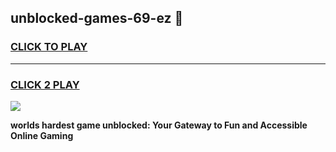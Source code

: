 
## unblocked-games-69-ez 👋
<h3>
<a href="https://premium.freeplayer.one?title=unblocked-games-69-ez&ref=14F">CLICK TO PLAY</a></h3>
<hr>

<h3>
<a href="https://premium.freeplayer.one?title=unblocked-games-69-ez&ref=14F">CLICK 2 PLAY</a>
  
</h3>

<a href="https://premium.freeplayer.one?title=unblocked-games-69-ez&ref=12F/"><img src="https://clearcache.store/games.png"></a>


**worlds hardest game unblocked: Your Gateway to Fun and Accessible Online Gaming**
